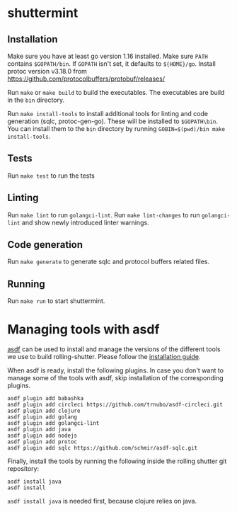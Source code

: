 # shuttermint

## Installation

Make sure you have at least go version 1.16 installed. Make sure `PATH` contains
`$GOPATH/bin`. If `GOPATH` isn't set, it defaults to `${HOME}/go`. Install
protoc version v3.18.0 from
https://github.com/protocolbuffers/protobuf/releases/

Run `make` or `make build` to build the executables. The executables are build
in the `bin` directory.

Run `make install-tools` to install additional tools for linting and code
generation (sqlc, protoc-gen-go). These will be installed to `$GOPATH\bin`. You
can install them to the `bin` directory by running
`GOBIN=$(pwd)/bin make install-tools`.

## Tests

Run `make test` to run the tests

## Linting

Run `make lint` to run `golangci-lint`. Run `make lint-changes` to run
`golangci-lint` and show newly introduced linter warnings.

## Code generation

Run `make generate` to generate sqlc and protocol buffers related files.

## Running

Run `make run` to start shuttermint.

# Managing tools with asdf

[asdf](https://github.com/asdf-vm/asdf) can be used to install and manage the
versions of the different tools we use to build rolling-shutter. Please follow
the [installation guide](https://asdf-vm.com/guide/getting-started.html).

When asdf is ready, install the following plugins. In case you don't want to
manage some of the tools with asdf, skip installation of the corresponding
plugins.

```
asdf plugin add babashka
asdf plugin add circleci https://github.com/trnubo/asdf-circleci.git
asdf plugin add clojure
asdf plugin add golang
asdf plugin add golangci-lint
asdf plugin add java
asdf plugin add nodejs
asdf plugin add protoc
asdf plugin add sqlc https://github.com/schmir/asdf-sqlc.git
```

Finally, install the tools by running the following inside the rolling shutter
git repository:

```
asdf install java
asdf install
```

`asdf install java` is needed first, because clojure relies on java.

